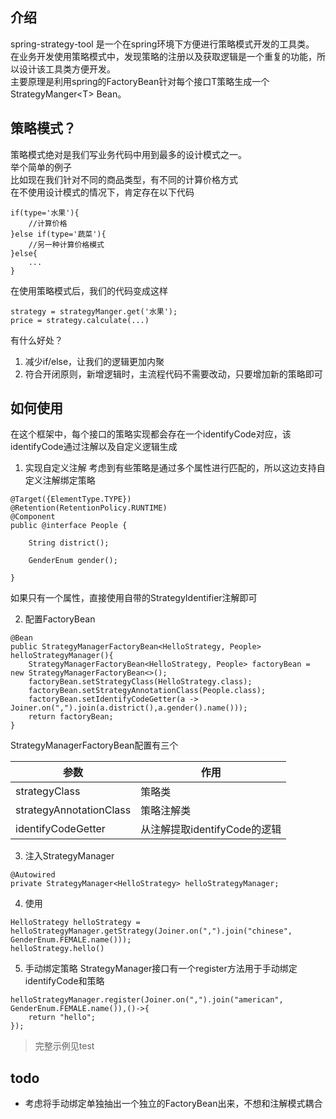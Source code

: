 ## 介绍
spring-strategy-tool 是一个在spring环境下方便进行策略模式开发的工具类。  
在业务开发使用策略模式中，发现策略的注册以及获取逻辑是一个重复的功能，所以设计该工具类方便开发。  
主要原理是利用spring的FactoryBean针对每个接口T策略生成一个StrategyManger\<T> Bean。  

## 策略模式？
策略模式绝对是我们写业务代码中用到最多的设计模式之一。  
举个简单的例子  
比如现在我们针对不同的商品类型，有不同的计算价格方式  
在不使用设计模式的情况下，肯定存在以下代码
```
if(type='水果'){
    //计算价格
}else if(type='蔬菜'){
    //另一种计算价格模式
}else{
    ...
}
```
在使用策略模式后，我们的代码变成这样
```
strategy = strategyManger.get('水果');
price = strategy.calculate(...)
```
有什么好处？

1. 减少if/else，让我们的逻辑更加内聚
2. 符合开闭原则，新增逻辑时，主流程代码不需要改动，只要增加新的策略即可


## 如何使用
在这个框架中，每个接口的策略实现都会存在一个identifyCode对应，该identifyCode通过注解以及自定义逻辑生成

1. 实现自定义注解
考虑到有些策略是通过多个属性进行匹配的，所以这边支持自定义注解绑定策略
```
@Target({ElementType.TYPE})
@Retention(RetentionPolicy.RUNTIME)
@Component
public @interface People {

    String district();

    GenderEnum gender();

}
```
如果只有一个属性，直接使用自带的StrategyIdentifier注解即可

2. 配置FactoryBean
```
@Bean
public StrategyManagerFactoryBean<HelloStrategy, People> helloStrategyManager(){
    StrategyManagerFactoryBean<HelloStrategy, People> factoryBean = new StrategyManagerFactoryBean<>();
    factoryBean.setStrategyClass(HelloStrategy.class);
    factoryBean.setStrategyAnnotationClass(People.class);
    factoryBean.setIdentifyCodeGetter(a -> Joiner.on(",").join(a.district(),a.gender().name()));
    return factoryBean;
}
```
StrategyManagerFactoryBean配置有三个  

|参数|作用|
|---|---|
|strategyClass | 策略类  |
|strategyAnnotationClass|  策略注解类  |
|identifyCodeGetter | 从注解提取identifyCode的逻辑  |


3. 注入StrategyManager
```
@Autowired
private StrategyManager<HelloStrategy> helloStrategyManager;
```

4. 使用
```
HelloStrategy helloStrategy = helloStrategyManager.getStrategy(Joiner.on(",").join("chinese", GenderEnum.FEMALE.name()));
helloStrategy.hello()
```

5. 手动绑定策略
StrategyManager接口有一个register方法用于手动绑定identifyCode和策略
```
helloStrategyManager.register(Joiner.on(",").join("american", GenderEnum.FEMALE.name()),()->{
    return "hello";
});
```

> 完整示例见test

## todo
- 考虑将手动绑定单独抽出一个独立的FactoryBean出来，不想和注解模式耦合
